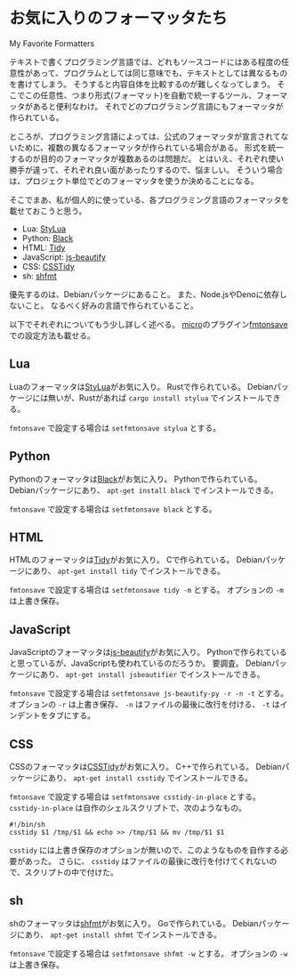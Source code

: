 # お気に入りのフォーマッタたち

My Favorite Formatters

テキストで書くプログラミング言語では、どれもソースコードにはある程度の任意性があって、プログラムとしては同じ意味でも、テキストとしては異なるものを書けてしまう。
そうすると内容自体を比較するのが難しくなってしまう。
そこでこの任意性、つまり形式(フォーマット)を自動で統一するツール、フォーマッタがあると便利なわけ。
それでどのプログラミング言語にもフォーマッタが作られている。

ところが、プログラミング言語によっては、公式のフォーマッタが宣言されてないために、複数の異なるフォーマッタが作られている場合がある。
形式を統一するのが目的のフォーマッタが複数あるのは問題だ。
とはいえ、それぞれ使い勝手が違って、それぞれ良い面があったりするので、悩ましい。
そういう場合は、プロジェクト単位でどのフォーマッタを使うか決めることになる。

そこでまあ、私が個人的に使っている、各プログラミング言語のフォーマッタを載せておこうと思う。

* Lua: [StyLua](https://github.com/JohnnyMorganz/StyLua)
* Python: [Black](https://black.readthedocs.io/)
* HTML: [Tidy](https://www.html-tidy.org/)
* JavaScript: [js-beautify](https://github.com/beautifier/js-beautify)
* CSS: [CSSTidy](https://csstidy.sourceforge.net/)
* sh: [shfmt](https://github.com/mvdan/sh)

優先するのは、Debianパッケージにあること。
また、Node.jsやDenoに依存しないこと。
なるべく好みの言語で作られていること。

以下でそれぞれについてもう少し詳しく述べる。
[micro](micro.html)のプラグイン[fmtonsave](https://github.com/akikareha/micro-fmtonsave-plugin/)での設定方法も載せる。

## Lua

Luaのフォーマッタは[StyLua](https://github.com/JohnnyMorganz/StyLua)がお気に入り。
Rustで作られている。
Debianパッケージには無いが、Rustがあれば `cargo install stylua` でインストールできる。

`fmtonsave` で設定する場合は `setfmtonsave stylua` とする。

## Python

Pythonのフォーマッタは[Black](https://black.readthedocs.io/)がお気に入り。
Pythonで作られている。
Debianパッケージにあり、 `apt-get install black` でインストールできる。

`fmtonsave` で設定する場合は `setfmtonsave black` とする。

## HTML

HTMLのフォーマッタは[Tidy](https://www.html-tidy.org/)がお気に入り。
Cで作られている。
Debianパッケージにあり、 `apt-get install tidy` でインストールできる。

`fmtonsave` で設定する場合は `setfmtonsave tidy -m` とする。
オプションの `-m` は上書き保存。

## JavaScript

JavaScriptのフォーマッタは[js-beautify](https://github.com/beautifier/js-beautify)がお気に入り。
Pythonで作られていると思っているが、JavaScriptも使われているのだろうか。
要調査。
Debianパッケージにあり、 `apt-get install jsbeautifier` でインストールできる。

`fmtonsave` で設定する場合は `setfmtonsave js-beautify-py -r -n -t` とする。
オプションの `-r` は上書き保存、 `-n` はファイルの最後に改行を付ける、 `-t` はインデントをタブにする。

## CSS

CSSのフォーマッタは[CSSTidy](https://csstidy.sourceforge.net/)がお気に入り。
C++で作られている。
Debianパッケージにあり、 `apt-get install csstidy` でインストールできる。

`fmtonsave` で設定する場合は `setfmtonsave csstidy-in-place` とする。
`csstidy-in-place` は自作のシェルスクリプトで、次のようなもの。

	#!/bin/sh
	csstidy $1 /tmp/$1 && echo >> /tmp/$1 && mv /tmp/$1 $1

`csstidy` には上書き保存のオプションが無いので、このようなものを自作する必要があった。
さらに、 `csstidy` はファイルの最後に改行を付けてくれないので、スクリプトの中で付けた。

## sh

shのフォーマッタは[shfmt](https://github.com/mvdan/sh)がお気に入り。
Goで作られている。
Debianパッケージにあり、 `apt-get install shfmt` でインストールできる。

`fmtonsave` で設定する場合は `setfmtonsave shfmt -w` とする。
オプションの `-w` は上書き保存。
